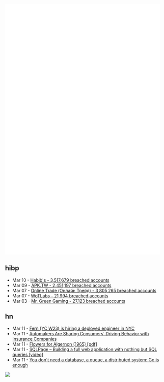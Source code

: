 ![Metrics](https://raw.githubusercontent.com/phixion/phixion/master/metrics.svg)

## hibp

<!--
for https://github.com/phixion/phixion/blob/main/.github/workflows/feeds.yml
-->
<!--START_SECTION:haveibeenpwnd-->
- Mar 10 - [Habib's - 3,517,679 breached accounts](https://haveibeenpwned.com/PwnedWebsites#Habibs)
- Mar 09 - [APK.TW - 2,451,197 breached accounts](https://haveibeenpwned.com/PwnedWebsites#APKTW)
- Mar 07 - [Online Trade (Онлайн Трейд) - 3,805,265 breached accounts](https://haveibeenpwned.com/PwnedWebsites#OnlineTrade)
- Mar 07 - [WoTLabs - 21,994 breached accounts](https://haveibeenpwned.com/PwnedWebsites#WoTLabs)
- Mar 03 - [Mr. Green Gaming - 27,123 breached accounts](https://haveibeenpwned.com/PwnedWebsites#MrGreenGaming)
<!--END_SECTION:haveibeenpwnd-->

## hn

<!--
for https://github.com/phixion/phixion/blob/main/.github/workflows/feeds.yml
-->
<!--START_SECTION:hn-->
- Mar 11 - [Fern (YC W23) is hiring a deployed engineer in NYC](https://www.ycombinator.com/companies/fern/jobs/6J4HE6G-deployed-engineer)
- Mar 11 - [Automakers Are Sharing Consumers' Driving Behavior with Insurance Companies](https://www.nytimes.com/2024/03/11/technology/carmakers-driver-tracking-insurance.html)
- Mar 11 - [Flowers for Algernon (1965) [pdf]](https://www.sdfo.org/gj/stories/flowersforalgernon.pdf)
- Mar 11 - [SQLPage – Building a full web application with nothing but SQL queries [video]](https://www.youtube.com/watch?v=mXdgmSdaXkg)
- Mar 11 - [You don't need a database, a queue, a distributed system: Go is enough](https://simonedutto.github.io/2024-03-09/binary-duel)
<!--END_SECTION:hn-->

<!--
for https://yhype.me
-->
![](https://hit.yhype.me/github/profile?user_id=13013670)
